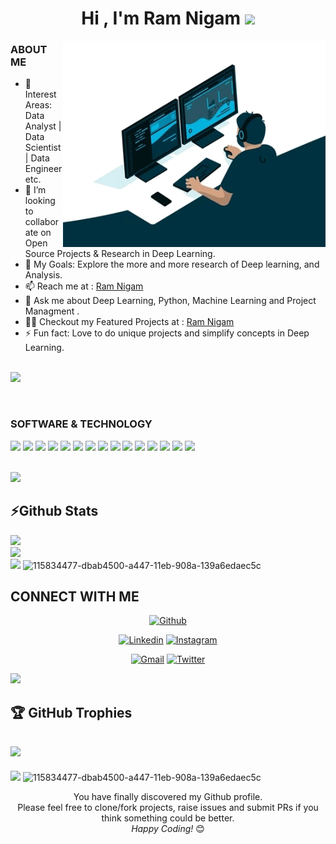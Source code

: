 

<h1 align="center">Hi , I'm Ram Nigam <img src="https://media.giphy.com/media/hvRJCLFzcasrR4ia7z/giphy.gif" width="35"></h1>


 <img align="right" src="https://github.com/Gauravsingh-work/Gauravsingh-work/blob/main/developer.gif" alt="Coder GIF" width="420" height="330">


### ABOUT ME
- 🌱 Interest Areas: Data Analyst | Data Scientist | Data Engineer etc.
- 👯 I’m looking to collaborate on Open Source Projects & Research in Deep Learning.
- 🥅 My Goals: Explore the more and more research of Deep learning, and Analysis.
- 📫 Reach me at : [Ram Nigam](mailto:ram.nigam9883@gmail.com)
- 💬 Ask me about Deep Learning, Python, Machine Learning and Project Managment .
- 👨‍💻 Checkout my Featured Projects at : [Ram Nigam](https://www.linkedin.com/in/ramnigam)
- ⚡ Fun fact: Love to do unique projects and simplify concepts in Deep Learning.

 <br>
 
<!--  For Animated horizontal lines -->
<img src="https://user-images.githubusercontent.com/73097560/115834477-dbab4500-a447-11eb-908a-139a6edaec5c.gif">
</p> 

<br>

 ### SOFTWARE & TECHNOLOGY
 
 
<code><img height="50" src="https://www.vectorlogo.zone/logos/python/python-ar21.svg"></code>
<code><img height="50" src="https://www.vectorlogo.zone/logos/pocoo_flask/pocoo_flask-ar21.svg"></code>
<code><img height="50" src="https://www.vectorlogo.zone/logos/pytorch/pytorch-ar21.svg"></code>
<code><img height="50" src="https://www.vectorlogo.zone/logos/tensorflow/tensorflow-ar21.svg"></code>
<code><img height="50" src="https://www.vectorlogo.zone/logos/jupyter/jupyter-ar21.svg"></code>
<code><img height="50" src="https://www.vectorlogo.zone/logos/visualstudio_code/visualstudio_code-ar21.svg"></code>
<code><img height="50" src="https://www.vectorlogo.zone/logos/git-scm/git-scm-ar21.svg"></code>
<code><img height="50" src="https://www.vectorlogo.zone/logos/numpy/numpy-ar21.svg"></code>
<code><img height="50" src="https://www.vectorlogo.zone/logos/plot_ly/plot_ly-ar21.svg"></code>
<code><img height="50" src="https://www.vectorlogo.zone/logos/mongodb/mongodb-ar21.svg"></code>
<code><img height="50" src="https://www.vectorlogo.zone/logos/mysql/mysql-ar21.svg"></code>
<code><img height="50" src="https://www.vectorlogo.zone/logos/sqlite/sqlite-ar21.svg"></code>
<code><img height="50" src="https://www.vectorlogo.zone/logos/microsoft_powerbi/microsoft_powerbi-ar21.svg"></code>
<code><img height="50" src="https://www.vectorlogo.zone/logos/github/github-ar21.svg"></code>
<code><img height="50" src="https://www.vectorlogo.zone/logos/heroku/heroku-ar21.svg"></code>



 <br>
<!--  For Animated horizontal lines -->
<img src="https://user-images.githubusercontent.com/73097560/115834477-dbab4500-a447-11eb-908a-139a6edaec5c.gif">
</p>  





## ⚡Github Stats

![](https://github-readme-stats.vercel.app/api?username=Gauravsingh-work&theme=midnight-purple&hide_border=false&include_all_commits=true&count_private=true)<br/>
![](https://github-readme-streak-stats.herokuapp.com/?user=Gauravsingh-work&theme=midnight-purple&hide_border=false)<br/>
![](https://github-readme-stats.vercel.app/api/top-langs/?username=Gauravsingh-work&theme=midnight-purple&hide_border=false&include_all_commits=true&count_private=true&layout=compact)
![115834477-dbab4500-a447-11eb-908a-139a6edaec5c](https://user-images.githubusercontent.com/101575355/218337418-1e97dea8-fa11-4185-9e0b-b6c72ad6d892.gif)

## CONNECT WITH ME


<p align="center">
  <a href="https://github.com/ramnigam"><img alt="Github" title="Ram Nigam Github" src="https://img.shields.io/badge/GitHub-100000?style=for-the-badge&logo=github&logoColor=white"></a>
  <p align="center">
  <a href="https://www.linkedin.com/in/ramnigam"><img alt="Linkedin" title="Ram Nigam Linkedin" src="https://img.shields.io/badge/LinkedIn-0077B5?style=for-the-badge&logo=linkedin&logoColor=white"></a>
  <a href="https://www.instagram.com/__raghav____/"><img alt="Instagram" title="Ram Nigam Instagram" src="https://img.shields.io/badge/Instagram-E4405F?style=for-the-badge&logo=instagram&logoColor=white"></a>
 </p>
 <p align="center">
  <a href="mailto:ram.nigam9883@gmail.com"><img alt="Gmail" title="Ram Nigam Gmail" src="https://img.shields.io/badge/Gmail-D14836?style=for-the-badge&logo=gmail&logoColor=white"></a>
  <a href="https://twitter.com/Raghav24286082"><img alt="Twitter" title="Ram Nigam Twitter" src="https://img.shields.io/badge/Twitter-1DA1F2?style=for-the-badge&logo=twitter&logoColor=white"></a>

</p>
<!--  For Animated horizontal lines -->
<img src="https://user-images.githubusercontent.com/73097560/115834477-dbab4500-a447-11eb-908a-139a6edaec5c.gif">
</p>  

## 🏆 GitHub Trophies
![](https://github-profile-trophy.vercel.app/?username=Gauravsingh-work&theme=discord&no-frame=false&no-bg=false&margin-w=4)
---
[![](https://visitcount.itsvg.in/api?id=Gauravsingh-work&icon=2&color=6)](https://visitcount.itsvg.in)
![115834477-dbab4500-a447-11eb-908a-139a6edaec5c](https://user-images.githubusercontent.com/101575355/218337418-1e97dea8-fa11-4185-9e0b-b6c72ad6d892.gif)



</p>
   
  <div align="center">

You have finally discovered my Github profile. <br>
Please feel free to clone/fork projects, raise issues and submit PRs if you think something could be better. <br>
<i>Happy Coding!</i> 😊

</div>

